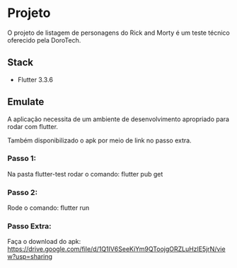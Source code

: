 # Projeto

O projeto de listagem de personagens do Rick and Morty é um teste técnico oferecido pela DoroTech.

## Stack

- Flutter 3.3.6

## Emulate

A aplicação necessita de um ambiente de desenvolvimento apropriado para rodar com flutter.

Também disponibilizado o apk por meio de link no passo extra.

### Passo 1:

Na pasta flutter-test rodar o comando:
flutter pub get

### Passo 2:
Rode o comando:
flutter run

### Passo Extra:
Faça o download do apk:
https://drive.google.com/file/d/1Q1IV6SeeKiYm9QToojgORZLuHzlE5jrN/view?usp=sharing